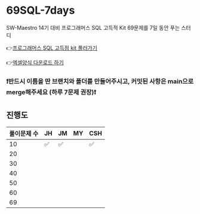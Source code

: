 # 69SQL-7days

SW-Maestro 14기 대비 프로그래머스 SQL 고득적 Kit 69문제를 7일 동안 푸는 스터디

👉[프로그래머스 SQL 고득점 kit 풀러가기](https://school.programmers.co.kr/learn/challenges?tab=sql_practice_kit)

👉[엑셀양식 다운로드 하기](https://docs.google.com/spreadsheets/d/1QXTwCkL-f9BbYO15qe2NCnqzQ03vuOh2ZA_nmWpZCCo/edit#gid=232438775)


### ❗️반드시 이름을 딴 브랜치와 폴더를 만들어주시고, 커밋된 사항은 main으로 merge해주세요 (하루 7문제 권장)❗️

## 진행도

| 풀이문제 수 | JH  | JM | MY | CSH |
| ----------- | --- | --- | --- | --- |
| 10          |  ✅ | ✅ |     | ✅ |
| 20          |     |     |     |     |
| 30          |     |     |     |     |
| 40          |     |     |     |     |
| 50          |     |     |     |     |
| 60          |     |     |     |     |
| 69          |     |     |     |     |
